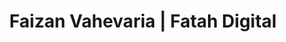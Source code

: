 ---
title: "Faizan Vahevaria | Fatah Digital"
first_name: "Faizan"
last_name: "Vahevaria"
url: /faizanvahevariadigital/
creation_date: 2018-09-24T11:07:10+06:00
expiry_date: 2018-09-24T11:07:10+06:00
company_name: "Fatah Digital"
position: "CEO"
profile_photo: 
   img: "/td002/images/faizan/Faizan_Vahevaria_CEO_Fatah_Digital.jpg"
   alt: "Faizan Vahevaria, FatahDigital - Profile"
company_logo: 
  img: "/td002/images/company-logo.svg"
  alt: "Faizan Vahevaria, FatahDigital - logo"
slogan: "Your Digital Victory"
images: 
  - "/td002/images/faizan/Faizan_Vahevaria_CEO_Fatah_Digital.jpg"
description: "Web Developer with over 6 years of experience mostly focusing on Front-End using ReactJS and JAMstack websites, juggling between different timezones to serve the clients. Praised by all the clients for Clear Communication."

summary: "Web Developer with over 6 years of experience mostly focusing on Front-End using ReactJS and JAMstack websites, juggling between different timezones to serve the clients. Praised by all the clients for Clear Communication."
card_type: "unpaid"
no_index: true
link_nofollow: false
about: "Web Developer with over 6 years of experience mostly focusing on Front-End using ReactJS and JAMstack websites, juggling between different timezones to serve the clients. Praised by all the clients for Clear Communication."
app_name: "Faizan Vahevaria"
app_icon: "/td002/images/faizan/Faizan_Vahevaria_CEO_Fatah_Digital.jpg"
# Address
address_line_1: "S-12, Shiv Kuber,"
address_line_2 : "Uganda Road,"
state: "Gujarat"
country: "India"
city: "Porbandar"
zip_code: "360575"
 
# Social Detail
contact_no_1: 
  url: "918758382878"
  text: "+91 8758 382 878"

# contact_no_2: 
#   url: "919898875647"
#   text: "+91 8238 247 365"
  
website: 
  url: "https://www.fatah.co"
  text: "fatah.co"
  
mail: 
  url: "faizan@fatah.co"
  text: "faizan@fatah.co"

twitter: 
  url: "https://twitter.com/faizanvahevaria"
  text: "@FaizanVahevaria"

facebook: 
  url: "https://facebook.com/faizanvahevaria"
  text: "FaizanVahevaria"

linkedin: 
  url: "https://linkedin.com/in/faizanvahevaria"
  text: "FaizanVahevaria"

instagram: 
  url: "https://www.instagram.com/faizanvahevaria"
  text: "Faizanvahevaria"
# youtube: 
#   url: "https://www.youtube.com/"
#   text: "Faizanvahevaria"

# Other Variable
payment_plan: ""
payment_amount: ""
salesman_id: ""
referrer _id: ""


weight: 20
layout: td002
draft: false
---   